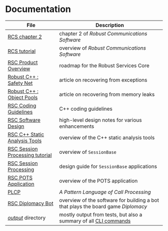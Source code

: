 # Documentation

File | Description
---- | -----------
[RCS chapter 2](/docs/RCS-chapter-2.pdf) | chapter 2 of _Robust Communications Software_
[RCS tutorial](/docs/RCS-tutorial.pdf) | overview of _Robust Communications Software_
[RSC Product Overview](/docs/RSC-Product-Overview.pdf) | roadmap for the Robust Services Core
[Robust C++ : Safety Net](https://www.codeproject.com/Articles/5165710/Robust-Cplusplus-Safety-Net) | article on recovering from exceptions
[Robust C++ : Object Pools](https://www.codeproject.com/Articles/5166096/Robust-Cplusplus-Object-Pools) | article on recovering from memory leaks
[RSC Coding Guidelines](/docs/RSC-Coding-Guidelines.md) | C++ coding guidelines
[RSC Software Design](/docs/RSC-Software-Design.pdf) | high-level design notes for various enhancements
[RSC C++ Static Analysis Tools](/docs/RSC-Cpp-Static-Analysis-Tools.md) | overview of the C++ static analysis tools
[RSC Session Processing tutorial](/docs/RSC-Session-Processing-tutorial.pdf) | overview of `SessionBase`
[RSC Session Processing](/docs/RSC-Session-Processing.pdf) | design guide for `SessionBase` applications
[RSC POTS Application](/docs/RSC-POTS-Application.md) | overview of the POTS application
[PLCP](/docs/PLCP.pdf) | _A Pattern Language of Call Processing_
[RSC Diplomacy Bot](/docs/RSC-Diplomacy.md) | overview of the software for building a bot that plays the board game _Diplomacy_
[_output_](/output) directory | mostly output from tests, but also a summary of all [CLI commands](/output/help.cli.txt)
